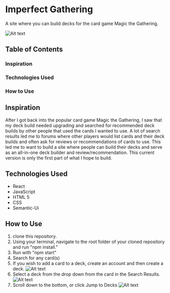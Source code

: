 # Imperfect Gathering
A site where you can build decks for the card game Magic the Gathering.

![Alt text](Home.png "Title Screen")

## Table of Contents ##
### Inspiration
### Technologies Used
### How to Use

## Inspiration
After I got back into the popular card game Magic the Gathering, I saw that my deck build needed upgrading and searched for recommended deck builds by other people that used the cards I wanted to use. A lot of search results led me to forums where other players would list cards and their deck builds and often ask for reviews or recommendations of cards to use. This led me to want to build a site where people can build their decks and serve as an all-in-one deck builder and review/recommendation. This current version is only the first part of what I hope to build.

## Technologies Used
- React
- JavaScript
- HTML 5
- CSS
- Semantic-Ui

## How to Use
1. clone this repository.
2. Using your terminal, navigate to the root folder of your cloned repository and run "npm install."
4. Run with "npm start"
5. Search for any card(s)
6. If you wish to add a card to a deck, create an account and then create a deck.
![Alt text](Home.png "Title Screen")
7. Select a deck from the drop down from the card in the Search Results.
![Alt text](Search_Reults.png "Title Screen")
8. Scroll down to the bottom, or click Jump to Decks
![Alt text](User_Decks.png "Title Screen")